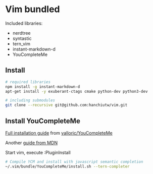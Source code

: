# Vim bundled

Included libraries:
* nerdtree
* syntastic
* tern_vim
* instant-markdown-d
* YouCompleteMe

## Install

```sh
# required libraries
npm install -g instant-markdown-d
apt-get install -y exuberant-ctags cmake python-dev python3-dev

# including submodules
git clone --recursive git@github.com:hanchiutw/vim.git
```

## Install YouCompleteMe
[Full installation guide](https://github.com/Valloric/YouCompleteMe#full-installation-guide) from [valloric/YouCompleteMe](https://github.com/Valloric/YouCompleteMe)

Another [guide from MDN](https://developer.mozilla.org/en-US/docs/Mozilla/Developer_guide/YouCompleteMe)

Start vim, execute :PluginInstall

```sh
# Compile YCM and install with javascript semantic completion
~/.vim/bundle/YouCompleteMe/install.sh --tern-completer
```
